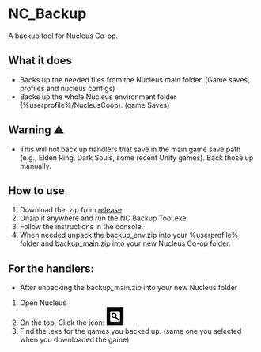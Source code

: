 # NC_Backup
A backup tool for Nucleus Co-op.

## What it does
- Backs up the needed files from the Nucleus main folder. (Game saves, profiles and nucleus configs)
- Backs up the whole Nucleus environment folder (%userprofile%/NucleusCoop). (game Saves)

## Warning ⚠️
- This will not back up handlers that save in the main game save path (e.g., Elden Ring, Dark Souls, some recent Unity games). Back those up manually.

## How to use 
1. Download the .zip from [release](https://github.com/birdenly/NC_Backup/releases/tag/release)
2. Unzip it anywhere and run the NC Backup Tool.exe
3. Follow the instructions in the console.
4. When needed unpack the backup_env.zip into your %userprofile% folder and backup_main.zip into your new Nucleus Co-op folder.

## For the handlers:
- After unpacking the backup_main.zip into your new Nucleus folder
1. Open Nucleus
2. On the top, Click the icon: ![alt text](glass.png)
3. Find the .exe for the games you backed up. (same one you selected when you downloaded the game)


